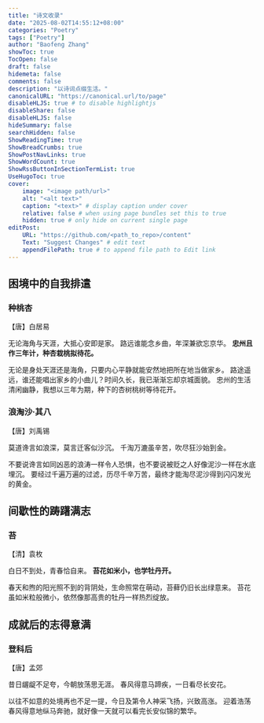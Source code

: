 ```yaml
---
title: "诗文收录"
date: "2025-08-02T14:55:12+08:00"
categories: "Poetry"
tags: ["Poetry"]
author: "Baofeng Zhang"
showToc: true
TocOpen: false
draft: false
hidemeta: false
comments: false
description: "以诗词点缀生活。"
canonicalURL: "https://canonical.url/to/page"
disableHLJS: true # to disable highlightjs
disableShare: false
disableHLJS: false
hideSummary: false
searchHidden: false
ShowReadingTime: true
ShowBreadCrumbs: true
ShowPostNavLinks: true
ShowWordCount: true
ShowRssButtonInSectionTermList: true
UseHugoToc: true
cover:
    image: "<image path/url>"
    alt: "<alt text>" 
    caption: "<text>" # display caption under cover
    relative: false # when using page bundles set this to true
    hidden: true # only hide on current single page
editPost:
    URL: "https://github.com/<path_to_repo>/content"
    Text: "Suggest Changes" # edit text
    appendFilePath: true # to append file path to Edit link
---
```




## 困境中的自我排遣

### 种桃杏 

【唐】白居易

无论海角与天涯，大抵心安即是家。
路远谁能念乡曲，年深兼欲忘京华。
**忠州且作三年计，种杏栽桃拟待花。**

无论是身处天涯还是海角，只要内心平静就能安然地把所在地当做家乡。
路途遥远，谁还能唱出家乡的小曲儿？时间久长，我已渐渐忘却京城面貌。
忠州的生活清闲幽静，我想以三年为期，种下的杏树桃树等待花开。

### 浪淘沙·其八

【唐】刘禹锡

莫道谗言如浪深，莫言迁客似沙沉。
千淘万漉虽辛苦，吹尽狂沙始到金。

不要说谗言如同凶恶的浪涛一样令人恐惧，也不要说被贬之人好像泥沙一样在水底埋沉。
要经过千遍万遍的过滤，历尽千辛万苦，最终才能淘尽泥沙得到闪闪发光的黄金。

## 间歇性的踌躇满志

### 苔

【清】袁枚

白日不到处，青春恰自来。
**苔花如米小，也学牡丹开。**

春天和煦的阳光照不到的背阴处，生命照常在萌动，苔藓仍旧长出绿意来。
苔花虽如米粒般微小，依然像那高贵的牡丹一样热烈绽放。

## 成就后的志得意满

### 登科后

【唐】孟郊

昔日龌龊不足夸，今朝放荡思无涯。
春风得意马蹄疾，一日看尽长安花。

以往不如意的处境再也不足一提，今日及第令人神采飞扬，兴致高涨。
迎着浩荡春风得意地纵马奔驰，就好像一天就可以看完长安似锦的繁华。

